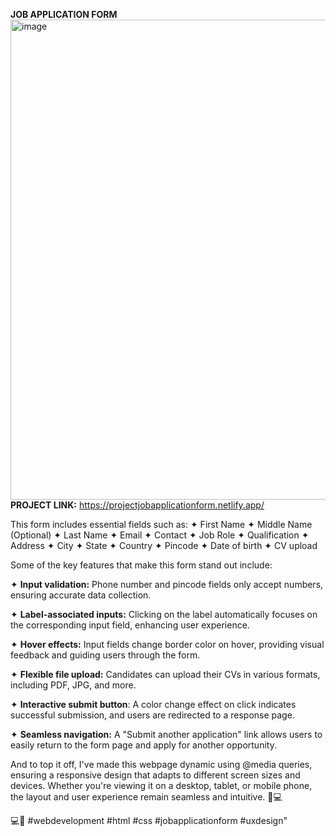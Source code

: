 **JOB APPLICATION FORM**
<img width="1366" height="768" alt="image" src="https://github.com/user-attachments/assets/f60e7dfa-e281-465e-89d8-834086a2fdb1" />
**PROJECT LINK:** https://projectjobapplicationform.netlify.app/

This form includes essential fields such as:
✦ First Name 
✦ Middle Name (Optional)
✦ Last Name
✦ Email
✦ Contact
✦ Job Role 
✦ Qualification
✦ Address
✦ City
✦ State
✦ Country
✦ Pincode
✦ Date of birth
✦ CV upload

Some of the key features that make this form stand out include:

✦ **Input validation:** Phone number and pincode fields only accept numbers, ensuring accurate data collection.

✦ **Label-associated inputs:** Clicking on the label automatically focuses on the corresponding input field, enhancing user experience.

✦ **Hover effects:** Input fields change border color on hover, providing visual feedback and guiding users through the form.

✦ **Flexible file upload:** Candidates can upload their CVs in various formats, including PDF, JPG, and more.

✦ **Interactive submit button**: A color change effect on click indicates successful submission, and users are redirected to a response page.

✦ **Seamless navigation:** A "Submit another application" link allows users to easily return to the form page and apply for another opportunity.

And to top it off, I've made this webpage dynamic using @media queries, ensuring a responsive design that adapts to different screen sizes and devices. Whether you're viewing it on a desktop, tablet, or mobile phone, the layout and user experience remain seamless and intuitive. 📱💻


💻💼 #webdevelopment #html #css #jobapplicationform #uxdesign"

